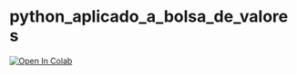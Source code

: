 # python_aplicado_a_bolsa_de_valores


[![Open In Colab]([https://colab.research.google.com/assets/colab-badge.svg)](https://colab.research.google.com/github/[username]/[repository]/blob/[branch]/[notebook]](https://colab.research.google.com/github/devluz2023/python_aplicado_a_bolsa_de_valores/blob/main/python_aplicado_a_bolsa_de_valores.ipynb)https://colab.research.google.com/github/devluz2023/python_aplicado_a_bolsa_de_valores/blob/main/python_aplicado_a_bolsa_de_valores.ipynb)
